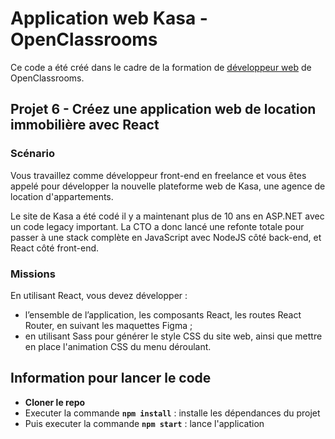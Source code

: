 # Application web Kasa - OpenClassrooms

Ce code a été créé dans le cadre de la formation de [développeur web](https://openclassrooms.com/fr/paths/717-developpeur-web) de OpenClassrooms.

## Projet 6 - Créez une application web de location immobilière avec React

### Scénario

Vous travaillez comme développeur front-end en freelance et vous êtes appelé pour développer la nouvelle plateforme web de Kasa, une agence de location d'appartements.

Le site de Kasa a été codé il y a maintenant plus de 10 ans en ASP.NET avec un code legacy important. La CTO a donc lancé une refonte totale pour passer à une stack complète en JavaScript avec NodeJS côté back-end, et React côté front-end.

### Missions

En utilisant React, vous devez développer :

- l’ensemble de l’application, les composants React, les routes React Router, en suivant les maquettes Figma ;
- en utilisant Sass pour générer le style CSS du site web, ainsi que mettre en place l'animation CSS du menu déroulant.

## Information pour lancer le code

- **Cloner le repo**
- Executer la commande **`npm install`** : installe les dépendances du projet
- Puis executer la commande **`npm start`** : lance l'application
